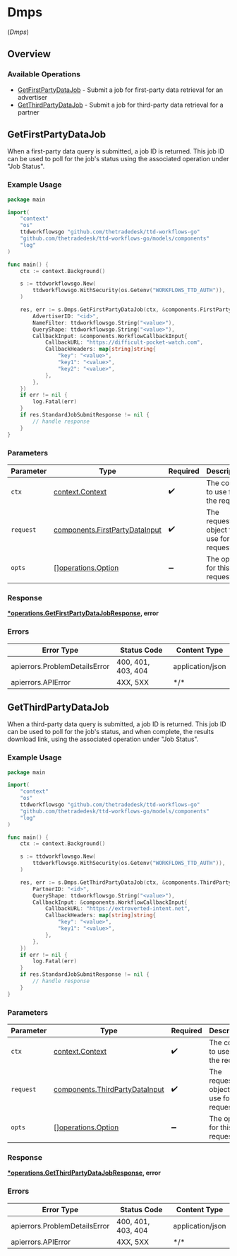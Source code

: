 # Dmps
(*Dmps*)

## Overview

### Available Operations

* [GetFirstPartyDataJob](#getfirstpartydatajob) - Submit a job for first-party data retrieval for an advertiser
* [GetThirdPartyDataJob](#getthirdpartydatajob) - Submit a job for third-party data retrieval for a partner

## GetFirstPartyDataJob

When a first-party data query is submitted, a job ID is returned.
This job ID can be used to poll for the job's status using the associated operation under "Job Status".

### Example Usage

<!-- UsageSnippet language="go" operationID="getFirstPartyDataJob" method="post" path="/standardjob/firstpartydata" -->
```go
package main

import(
	"context"
	"os"
	ttdworkflowsgo "github.com/thetradedesk/ttd-workflows-go"
	"github.com/thetradedesk/ttd-workflows-go/models/components"
	"log"
)

func main() {
    ctx := context.Background()

    s := ttdworkflowsgo.New(
        ttdworkflowsgo.WithSecurity(os.Getenv("WORKFLOWS_TTD_AUTH")),
    )

    res, err := s.Dmps.GetFirstPartyDataJob(ctx, &components.FirstPartyDataInput{
        AdvertiserID: "<id>",
        NameFilter: ttdworkflowsgo.String("<value>"),
        QueryShape: ttdworkflowsgo.String("<value>"),
        CallbackInput: &components.WorkflowCallbackInput{
            CallbackURL: "https://difficult-pocket-watch.com",
            CallbackHeaders: map[string]string{
                "key": "<value>",
                "key1": "<value>",
                "key2": "<value>",
            },
        },
    })
    if err != nil {
        log.Fatal(err)
    }
    if res.StandardJobSubmitResponse != nil {
        // handle response
    }
}
```

### Parameters

| Parameter                                                                        | Type                                                                             | Required                                                                         | Description                                                                      |
| -------------------------------------------------------------------------------- | -------------------------------------------------------------------------------- | -------------------------------------------------------------------------------- | -------------------------------------------------------------------------------- |
| `ctx`                                                                            | [context.Context](https://pkg.go.dev/context#Context)                            | :heavy_check_mark:                                                               | The context to use for the request.                                              |
| `request`                                                                        | [components.FirstPartyDataInput](../../models/components/firstpartydatainput.md) | :heavy_check_mark:                                                               | The request object to use for the request.                                       |
| `opts`                                                                           | [][operations.Option](../../models/operations/option.md)                         | :heavy_minus_sign:                                                               | The options for this request.                                                    |

### Response

**[*operations.GetFirstPartyDataJobResponse](../../models/operations/getfirstpartydatajobresponse.md), error**

### Errors

| Error Type                    | Status Code                   | Content Type                  |
| ----------------------------- | ----------------------------- | ----------------------------- |
| apierrors.ProblemDetailsError | 400, 401, 403, 404            | application/json              |
| apierrors.APIError            | 4XX, 5XX                      | \*/\*                         |

## GetThirdPartyDataJob

When a third-party data query is submitted, a job ID is returned.
This job ID can be used to poll for the job's status, and when complete, the results download link,
using the associated operation under "Job Status".

### Example Usage

<!-- UsageSnippet language="go" operationID="getThirdPartyDataJob" method="post" path="/standardjob/thirdpartydata" -->
```go
package main

import(
	"context"
	"os"
	ttdworkflowsgo "github.com/thetradedesk/ttd-workflows-go"
	"github.com/thetradedesk/ttd-workflows-go/models/components"
	"log"
)

func main() {
    ctx := context.Background()

    s := ttdworkflowsgo.New(
        ttdworkflowsgo.WithSecurity(os.Getenv("WORKFLOWS_TTD_AUTH")),
    )

    res, err := s.Dmps.GetThirdPartyDataJob(ctx, &components.ThirdPartyDataInput{
        PartnerID: "<id>",
        QueryShape: ttdworkflowsgo.String("<value>"),
        CallbackInput: &components.WorkflowCallbackInput{
            CallbackURL: "https://extroverted-intent.net",
            CallbackHeaders: map[string]string{
                "key": "<value>",
                "key1": "<value>",
            },
        },
    })
    if err != nil {
        log.Fatal(err)
    }
    if res.StandardJobSubmitResponse != nil {
        // handle response
    }
}
```

### Parameters

| Parameter                                                                        | Type                                                                             | Required                                                                         | Description                                                                      |
| -------------------------------------------------------------------------------- | -------------------------------------------------------------------------------- | -------------------------------------------------------------------------------- | -------------------------------------------------------------------------------- |
| `ctx`                                                                            | [context.Context](https://pkg.go.dev/context#Context)                            | :heavy_check_mark:                                                               | The context to use for the request.                                              |
| `request`                                                                        | [components.ThirdPartyDataInput](../../models/components/thirdpartydatainput.md) | :heavy_check_mark:                                                               | The request object to use for the request.                                       |
| `opts`                                                                           | [][operations.Option](../../models/operations/option.md)                         | :heavy_minus_sign:                                                               | The options for this request.                                                    |

### Response

**[*operations.GetThirdPartyDataJobResponse](../../models/operations/getthirdpartydatajobresponse.md), error**

### Errors

| Error Type                    | Status Code                   | Content Type                  |
| ----------------------------- | ----------------------------- | ----------------------------- |
| apierrors.ProblemDetailsError | 400, 401, 403, 404            | application/json              |
| apierrors.APIError            | 4XX, 5XX                      | \*/\*                         |